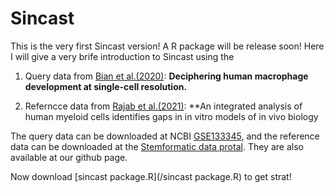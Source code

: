 # Sincast
This is the very first Sincast version! A R package will be release soon! Here I will give a very brife introduction to Sincast using the 

1. Query data from [Bian et al.(2020)](https://doi.org/10.1038/s41586-020-2316-7): **Deciphering human macrophage development at single-cell resolution.** 

2. Referncce data from [Rajab et al.(2021)](https://doi.org/10.1016/j.stemcr.2021.04.010): **An integrated analysis of human myeloid cells identifies gaps in in vitro models of in vivo biology

The query data can be downloaded at NCBI [GSE133345](https://www.ncbi.nlm.nih.gov/geo/query/acc.cgi?acc=GSE133345), and the reference data can be downloaded at the [Stemformatic data protal](https://www.stemformatics.org/atlas/myeloid). They are also available at our github page.

Now download [sincast package.R](/sincast package.R) to get strat!

